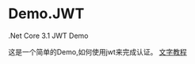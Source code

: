 # Demo.JWT
.Net Core 3.1 JWT Demo

这是一个简单的Demo,如何使用jwt来完成认证。
[文字教程](https://www.cnblogs.com/Alex-Mercer/p/13273982.html)
